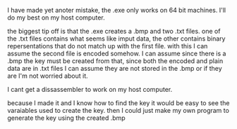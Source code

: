 I have made yet anoter mistake, the .exe only works on 64 bit machines. I'll do my best on my host computer. 

the biggest tip off is that the .exe creates a .bmp and two .txt files. one of the .txt files contains what seems like imput data, the 
other contains binary repersentations that do not match up with the first file. with this I can assume the second file is encoded somehow. 
I can assume since there is a .bmp the key must be created from that, since both the encoded and plain data are in .txt files I can assume 
they are not stored in the .bmp or if they are I'm not worried about it.

I cant get a dissassembler to work on my host computer.

because I made it and I know how to find the key it would be easy to see the varaiables used to create the key. then  I could just make my
own program to generate the key using the created .bmp
